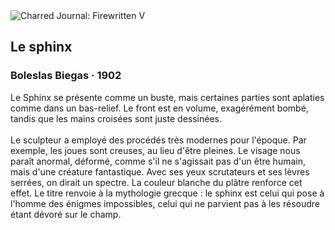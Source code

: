 <div class="artwork-of-the-day">
  <div class="container">
    <div class="img-wrapper">
      <img
        src="https://uploads4.wikiart.org/00233/images/boleslas-biegas/le-sphinx.jpeg"
        alt="Charred Journal: Firewritten V" />
    </div>
    <div class="artwork-detail">
      <div class="artwork-origin"> 
        <h2 class="artwork-name">Le sphinx</h2>
        <h3 class="artist">
          Boleslas Biegas
                    ·  1902
        </h3>
      </div>
      <p class="description">
        <span class="artwork-description-text ng-binding" ng-bind-html="viewModel.ArtworkOfTheDay.Description | unsafe">Le Sphinx se présente comme un buste, mais certaines parties sont aplaties comme dans un bas-relief. Le front est en volume, exagérément bombé, tandis que les mains croisées sont juste dessinées.<br><br>Le sculpteur a employé des procédés très modernes pour l'époque. Par exemple, les joues sont creuses, au lieu d'être pleines. Le visage nous paraît anormal, déformé, comme s'il ne s'agissait pas d'un être humain, mais d'une créature fantastique. Avec ses yeux scrutateurs et ses lèvres serrées, on dirait un spectre. La couleur blanche du plâtre renforce cet effet. Le titre renvoie à la mythologie grecque : le sphinx est celui qui pose à l'homme des énigmes impossibles, celui qui ne parvient pas à les résoudre étant dévoré sur le champ.</span>
                        <div class="text-shadow-container" ng-show="showShadow" style=""></div>
      </p>
    </div>
  </div>

</div>
